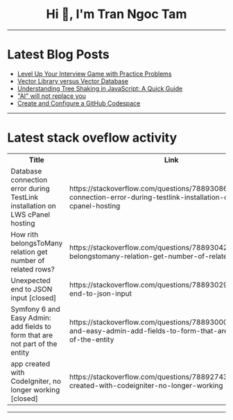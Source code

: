 <h1 align="center">Hi 👋, I'm Tran Ngoc Tam</h1>

---

# Latest Blog Posts 
<!-- BLOG-POST-LIST:START -->
- [Level Up Your Interview Game with Practice Problems](https://dev.to/bigsondev/level-up-your-interview-game-with-practice-problems-12d5)
- [Vector Library versus Vector Database](https://dev.to/zilliz/vector-library-versus-vector-database-3el4)
- [Understanding Tree Shaking in JavaScript: A Quick Guide](https://dev.to/travislramos/understanding-tree-shaking-in-javascript-a-quick-guide-3iah)
- [&quot;AI&quot; will not replace you](https://dev.to/senky/ai-will-not-replace-you-lc9)
- [Create and Configure a GitHub Codespace](https://dev.to/rmaurodev/create-and-configure-a-github-codespace-4nap)
<!-- BLOG-POST-LIST:END -->

---

# Latest stack oveflow activity
<table>
  <tr><th>Title</th><th>Link</th></tr>
  <!-- STACKOVERFLOW:START --><tr><td>Database connection error during TestLink installation on LWS cPanel hosting</td><td>https://stackoverflow.com/questions/78893086/database-connection-error-during-testlink-installation-on-lws-cpanel-hosting</td></tr><tr><td>How rith belongsToMany relation get number of related rows?</td><td>https://stackoverflow.com/questions/78893042/how-rith-belongstomany-relation-get-number-of-related-rows</td></tr><tr><td>Unexpected end to JSON input [closed]</td><td>https://stackoverflow.com/questions/78893029/unexpected-end-to-json-input</td></tr><tr><td>Symfony 6 and Easy Admin: add fields to form that are not part of the entity</td><td>https://stackoverflow.com/questions/78893000/symfony-6-and-easy-admin-add-fields-to-form-that-are-not-part-of-the-entity</td></tr><tr><td>app created with CodeIgniter, no longer working [closed]</td><td>https://stackoverflow.com/questions/78892743/app-created-with-codeigniter-no-longer-working</td></tr><!-- STACKOVERFLOW:END -->
</table>

---


